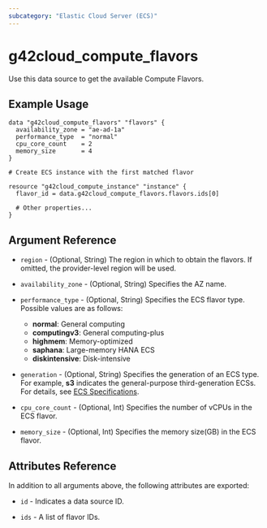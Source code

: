 ```yaml
---
subcategory: "Elastic Cloud Server (ECS)"
---
```


# g42cloud_compute_flavors

Use this data source to get the available Compute Flavors.

## Example Usage

```hcl
data "g42cloud_compute_flavors" "flavors" {
  availability_zone = "ae-ad-1a"
  performance_type  = "normal"
  cpu_core_count    = 2
  memory_size       = 4
}

# Create ECS instance with the first matched flavor

resource "g42cloud_compute_instance" "instance" {
  flavor_id = data.g42cloud_compute_flavors.flavors.ids[0]

  # Other properties...
}
```

## Argument Reference

* `region` - (Optional, String) The region in which to obtain the flavors.
  If omitted, the provider-level region will be used.

* `availability_zone` - (Optional, String) Specifies the AZ name.

* `performance_type` - (Optional, String) Specifies the ECS flavor type. Possible values are as follows:
  + **normal**: General computing
  + **computingv3**: General computing-plus
  + **highmem**: Memory-optimized
  + **saphana**: Large-memory HANA ECS
  + **diskintensive**: Disk-intensive

* `generation` - (Optional, String) Specifies the generation of an ECS type. For example, **s3** indicates
  the general-purpose third-generation ECSs. For details, see
  [ECS Specifications](https://docs.g42cloud.com/en-us/usermanual/ecs/en-us_topic_0202842213.html).

* `cpu_core_count` - (Optional, Int) Specifies the number of vCPUs in the ECS flavor.

* `memory_size` - (Optional, Int) Specifies the memory size(GB) in the ECS flavor.

## Attributes Reference

In addition to all arguments above, the following attributes are exported:

* `id` - Indicates a data source ID.

* `ids` - A list of flavor IDs.
